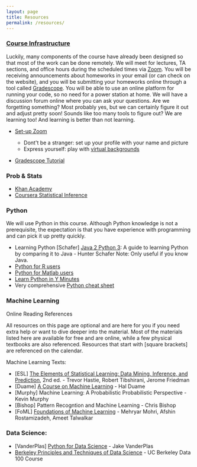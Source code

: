 ```yaml
---
layout: page
title: Resources
permalink: /resources/
---
```


### [Course Infrastructure](#Course_Infrastructure)

Luckily, many components of the course have already been designed so that most of the work can be done remotely. We will meet for lectures, TA sections, and office hours during the scheduled times via [Zoom](https://itconnect.uw.edu/connect/phones/conferencing/zoom-video-conferencing/log-in/). You will be receiving announcements about homeworks in your email (or can check on the website), and you will be submitting your homeworks online through a tool called [Gradescope](https://www.gradescope.com/). You will be able to use an online platform for running your code, so no need for a power station at home. We will have a discussion forum online where you can ask your questions. Are we forgetting something? Most probably yes, but we can certainly figure it out and adjust pretty soon! Sounds like too many tools to figure out? We are learning too! And learning is better than not learning. 

* [Set-up Zoom](https://itconnect.uw.edu/connect/phones/conferencing/zoom-video-conferencing/log-in/)
	* Dont't be a stranger: set up your profile with your name and picture
	* Express yourself: play with [virtual backgrounds](https://support.zoom.us/hc/en-us/articles/210707503-Virtual-Background)

* [Gradescope Tutorial](https://www.gradescope.com/help#help-center-section-student-workflow)


### Prob & Stats
* [Khan Academy](https://www.khanacademy.org/math/statistics-probability)
* [Coursera Statistical Inference](https://www.coursera.org/learn/statistical-inference)

### Python

We will use Python in this course. Although Python knowledge is not a prerequisite, the expectation is that you have experience with programming and can pick it up pretty quickly.

* Learning Python
[Schafer] [Java 2 Python 3](https://github.com/hschafer/java-2-python-3): A guide to learning Python by comparing it to Java - Hunter Schafer
Note: Only useful if you know Java.
* [Python for R users](https://learn.datacamp.com/courses/python-for-r-users)
* [Python for Matlab users]((https://docs.scipy.org/doc/numpy/user/numpy-for-matlab-users.html))
* [Learn Python in Y Minutes](https://learnxinyminutes.com/docs/python/)
* Very comprehensive [Python cheat sheet](https://courses.cs.washington.edu/courses/cse416/19su/files/python-cheat-sheet.pdf)


### Machine Learning

Online Reading References

All resources on this page are optional and are here for you if you need extra help or want to dive deeper into the material. Most of the materials listed here are available for free and are online, while a few physical textbooks are also referenced. Resources that start with [square brackets] are referenced on the calendar.

Machine Learning Texts:

* [ESL] [The Elements of Statistical Learning: Data Mining, Inference, and Prediction](https://web.stanford.edu/~hastie/Papers/ESLII.pdf), 2nd ed. - Trevor Hastie, Robert Tibshirani, Jerome Friedman
* [Duame] [A Course on Machine Learning](http://ciml.info/) - Hal Duame
* [Murphy] Machine Learning: A Probabilistic Probabilistic Perspective - Kevin Murphy
* [Bishop] Pattern Recogntion and Machine Learning - Chris Bishop
* [FoML] [Foundations of Machine Learning](https://cs.nyu.edu/~mohri/mlbook/) - Mehryar Mohri, Afshin Rostamizadeh, Ameet Talwalkar

### Data Science:

* [VanderPlas] [Python for Data Science](https://jakevdp.github.io/PythonDataScienceHandbook/) - Jake VanderPlas
* [Berkeley Principles and Techniques of Data Science](https://www.textbook.ds100.org/intro.html) - UC Berkeley Data 100 Course
